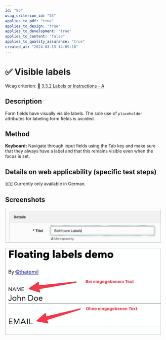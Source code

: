 ```yaml
---
id: "95"
wcag_criterion_id: "55"
applies_to_pdf: "true"
applies_to_design: "true"
applies_to_development: "true"
applies_to_content: "false"
applies_to_quality_assurance: "true"
created_at: "2024-03-15 14:09:10"
---
```


# ✅ Visible labels

Wcag criterion: [📜 3.3.2 Labels or Instructions - A](..)

## Description

Form fields have visually visible labels. The sole use of `placeholder` attributes for labeling form fields is avoided.

## Method

**Keyboard:** Navigate through input fields using the Tab key and make sure that they always have a label and that this remains visible even when the focus is set.

## Details on web applicability (specific test steps)

🇩🇪 Currently only available in German.

## Screenshots

![Labels sind immer sichtbar in A4AA](images/labels-sind-immer-sichtbar-in-a4aa.png)

![Float-Label-Pattern](images/float-label-pattern.png)